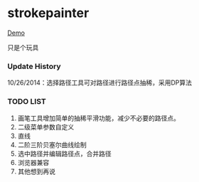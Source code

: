 strokepainter
=============

[Demo](http://albertshaw.github.io/strokepainter)

只是个玩具

### Update History
10/26/2014：选择路径工具可对路径进行路径点抽稀，采用DP算法

### TODO LIST
1. 画笔工具增加简单的抽稀平滑功能，减少不必要的路径点。
2. 二级菜单参数自定义
3. 直线
4. 二阶三阶贝塞尔曲线绘制
5. 选中路径并编辑路径点，合并路径
6. 浏览器兼容
7. 其他想到再说
